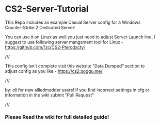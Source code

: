 # CS2-Server-Tutorial

This Repo includes an example Casual Server config for a Windows Counter-Strike 2 Dedicated Server!

You can use it on Linux as well you just need to adjust Server Launch line, I suggest to use following server mangament tool for Linux - https://github.com/1zc/CS2-Pterodactyl

///

This config isn't complete visit this website "Data Dumped" section to adjust config as you like -  https://cs2.poggu.me/

///

by: oli for new alliedmodder users! If you find incorrect settings in cfg or information in the wiki submit "Pull Request"

///

### **Please Read the wiki for full detailed guide!**

